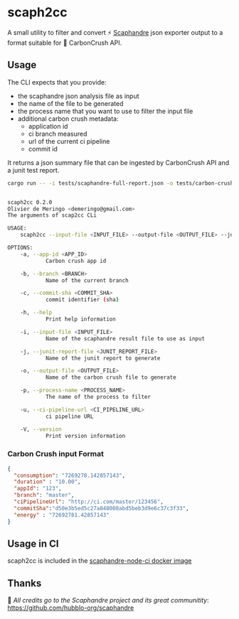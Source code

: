 # scaph2cc

A small utility to filter and convert ⚡ [Scaphandre](https://github.com/hubblo-org/scaphandre) json exporter output to a format suitable for 🌳 CarbonCrush API.

## Usage

The CLI expects that you provide:

- the scaphandre json analysis file as input
- the name of the file to be generated
- the process name that you want to use to filter the input file
- additional carbon crush metadata:
  - application id
  - ci branch measured
  - url of the current ci pipeline
  - commit id

It returns a json summary file that can be ingested by CarbonCrush API and a junit test report.

```bash
cargo run -- -i tests/scaphandre-full-report.json -o tests/carbon-crush-data.json --junit-report-file junit-report.xml --app-id myapp-123 --branch master --ci-pipeline-url "http://ci.com/master/123456" --process-name stress-ng --commit-sha d50e3b5ed5c27a848008abd5beb3d9e6c37c3f33
```

```bash

scaph2cc 0.2.0
Olivier de Meringo <demeringo@gmail.com>
The arguments of scap2cc CLi

USAGE:
    scaph2cc --input-file <INPUT_FILE> --output-file <OUTPUT_FILE> --junit-report-file <JUNIT_REPORT_FILE> --process-name <PROCESS_NAME> --app-id <APP_ID> --branch <BRANCH> --ci-pipeline-url <CI_PIPELINE_URL> --commit-sha <COMMIT_SHA>

OPTIONS:
    -a, --app-id <APP_ID>
            Carbon crush app id

    -b, --branch <BRANCH>
            Name of the current branch

    -c, --commit-sha <COMMIT_SHA>
            commit identifier (sha)

    -h, --help
            Print help information

    -i, --input-file <INPUT_FILE>
            Name of the scaphandre result file to use as input

    -j, --junit-report-file <JUNIT_REPORT_FILE>
            Name of the junit report to generate

    -o, --output-file <OUTPUT_FILE>
            Name of the carbon crush file to generate

    -p, --process-name <PROCESS_NAME>
            The name of the process to filter

    -u, --ci-pipeline-url <CI_PIPELINE_URL>
            ci pipeline URL

    -V, --version
            Print version information
```

### Carbon Crush input Format

```json
{
  "consumption": "7269278.142857143",
  "duration" : "10.00",
  "appId": "123",
  "branch": "master",
  "ciPipelineUrl": "http://ci.com/master/123456",
  "commitSha":"d50e3b5ed5c27a848008abd5beb3d9e6c37c3f33",
  "energy" : "72692781.42857143"
}
```
## Usage in CI

scaph2cc is included in the [scaphandre-node-ci docker image](https://github.com/demeringo/scaphandre-node-ci/)

## Thanks

🌳 _All credits go to the Scaphandre project and its great communitity_: <https://github.com/hubblo-org/scaphandre>
